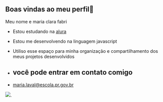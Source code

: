 ## Boas vindas ao meu perfil🌸

Meu nome e maria clara fabri

- Estou estudando na [alura](https://www.alura.com.br)
- Estou me desenvolvendo na linguagem javascript
- Utiliso esse espaço para minha organização e compartilhamento dos meus projetos desenvolvidos

- ## você pode entrar em contato comigo

- maria.laval@escola.pr.gov.br
 
![]( https://media1.tenor.com/m/O3k2CTYpwxkAAAAC/madison-r-cute.gif).
